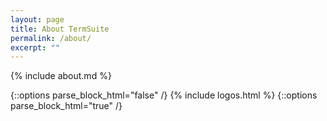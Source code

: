 ```yaml
---
layout: page
title: About TermSuite
permalink: /about/
excerpt: ""
---
```


{% include about.md %}

{::options parse_block_html="false" /}
{% include logos.html %}
{::options parse_block_html="true" /}
